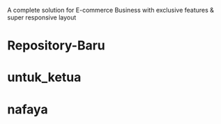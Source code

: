 A complete solution for E-commerce Business with exclusive features & super responsive layout
# Repository-Baru
# untuk_ketua
# nafaya
